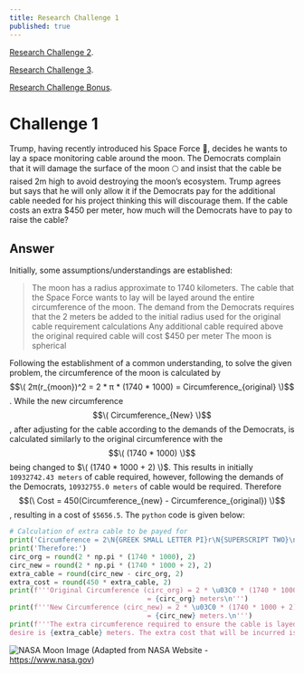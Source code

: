 ```yaml
---
title: Research Challenge 1
published: true
---
```



[Research Challenge 2](https://skikszilcho.github.io/Titanic/Research-Challenge-2).

[Research Challenge 3](https://skikszilcho.github.io/Titanic/Research-Challenge-3).

[Research Challenge Bonus](https://skikszilcho.github.io/Titanic/Research-Challenge-Bonus).


# [](#Challenge-1)Challenge 1

Trump, having recently introduced his Space Force 🚀, decides he wants to lay a space monitoring cable around the moon. The Democrats complain that it will damage the surface of the moon 🌕 and insist that the cable be raised 2m high to avoid destroying the moon’s ecosystem. Trump agrees but says that he will only allow it if the Democrats pay for the additional cable needed for his project thinking this will discourage them. If the cable costs an extra $450 per meter, how much will the Democrats have to pay to raise the cable?

## [](#Answer)Answer

Initially, some assumptions/understandings are established:

> The moon has a radius approximate to 1740 kilometers.
>The cable that the Space Force wants to lay will be layed around the entire circumference of the moon.
> The demand from the Democrats requires that the 2 meters be added to the initial radius used for the original cable requirement calculations
> Any additional cable required above the original required cable will cost $450 per meter
> The moon is spherical

Following the establishment of a common understanding, to solve the given problem, the circumference of the moon is calculated by 
$$\( 2π(r_{moon})^2 = 2 * π * (1740 * 1000) = Circumference_{original} \)$$. 
While the new circumference $$\( Circumference_{New} \)$$, after adjusting for the cable according to the demands of the Democrats, is calculated similarly to the original circumference with the $$\( (1740 * 1000) \)$$ being changed to $\( (1740 * 1000 + 2) \)$. This results in initially `10932742.43 meters` of cable required, however, following the demands of the Democrats, `10932755.0 meters` of cable would be required. Therefore 
$$(\ Cost = 450(Circumference_{new} - Circumference_{original}) \)$$, resulting in a cost of `$5656.5`. The `python` code is given below:

```python
# Calculation of extra cable to be payed for
print('Circumference = 2\N{GREEK SMALL LETTER PI}r\N{SUPERSCRIPT TWO}\n')
print('Therefore:')
circ_org = round(2 * np.pi * (1740 * 1000), 2)
circ_new = round(2 * np.pi * (1740 * 1000 + 2), 2)
extra_cable = round(circ_new - circ_org, 2)
extra_cost = round(450 * extra_cable, 2)
print(f'''Original Circumference (circ_org) = 2 * \u03C0 * (1740 * 1000) meters 
                                  = {circ_org} meters\n''')
print(f'''New Circumference (circ_new) = 2 * \u03C0 * (1740 * 1000 + 2) meters 
                                  = {circ_new} meters.\n''')
print(f'''The extra circumference required to ensure the cable is layed where the Democrats 
desire is {extra_cable} meters. The extra cost that will be incurred is ${extra_cost}.''')
```


![NASA Moon Image](https://www.nasa.gov/wp-content/uploads/2022/11/hls-eva-steps-apr2020_0_0-sq.jpg?resize=1024,1024)
(Adapted from NASA Website - https://www.nasa.gov)

